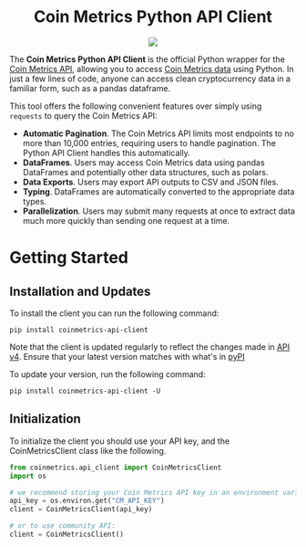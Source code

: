 <h1 align="center"><b>Coin Metrics Python API Client</b></h1>

<p align="center">
  <img src="assets/images/cm-dark-combination.png">
</p>

The **Coin Metrics Python API Client** is the official Python wrapper for the [Coin Metrics API](https://docs.coinmetrics.io/api/v4), allowing you to access [Coin Metrics data](https://docs.coinmetrics.io/) using Python. In just a few lines of code, anyone can access clean cryptocurrency data in a familiar form, such as a pandas dataframe.

This tool offers the following convenient features over simply using `requests` to query the Coin Metrics API:

- **Automatic Pagination**. The Coin Metrics API limits most endpoints to no more than 10,000 entries, requiring users to handle pagination. The Python API Client handles this automatically.
- **DataFrames**. Users may access Coin Metrics data using pandas DataFrames and potentially other data structures, such as polars.
- **Data Exports**. Users may export API outputs to CSV and JSON files.
- **Typing**. DataFrames are automatically converted to the appropriate data types.
- **Parallelization**. Users may submit many requests at once to extract data much more quickly than sending one request at a time.


# Getting Started

## Installation and Updates
To install the client you can run the following command:
```
pip install coinmetrics-api-client
```

Note that the client is updated regularly to reflect the changes made in [API v4](https://docs.coinmetrics.io/api/v4). Ensure that your latest version matches with what's in [pyPI](https://pypi.org/project/coinmetrics-api-client/) 

To update your version, run the following command:
```
pip install coinmetrics-api-client -U
```

## Initialization

To initialize the client you should use your API key, and the CoinMetricsClient class like the following.
```python
from coinmetrics.api_client import CoinMetricsClient
import os

# we recommend storing your Coin Metrics API key in an environment variable
api_key = os.environ.get("CM_API_KEY")
client = CoinMetricsClient(api_key)

# or to use community API:
client = CoinMetricsClient()
```
